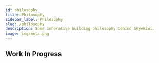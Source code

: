 ```yaml
---
id: philosophy
title: Philosophy
sidebar_label: Philosophy
slug: /philosophy
description: Some inherative building philosophy behind SkyeKiwi. 
image: img/meta.png
---
```


## Work In Progress